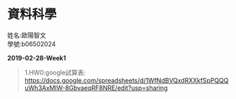 ﻿# 資料科學
姓名:歐陽智文  
學號:b06502024

**2019-02-28-Week1**
>1.HW0:google試算表:
	https://docs.google.com/spreadsheets/d/1WfNdBVQxdRXXkfSpPQQQuWh3AxMlW-8GbyaeqRF8NRE/edit?usp=sharing  



